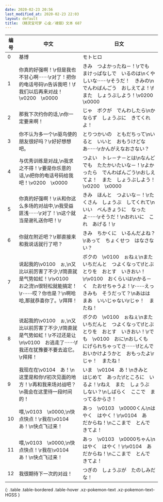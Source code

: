 ```yaml
---
date: 2020-02-23 20:56
last_modified_at: 2020-02-23 22:03
layout: default
title: 《精灵宝可梦 心金／魂银》文本 687
---
```

| 编号 | 中文 | 日文 |
| ---- | ---- | ---- |
| 0 | 基博 | モトヒロ |
| 1 | 你真的好强啊！\r但是我也不甘心啊⋯⋯\r对了！把你的电话号码\n告诉我吧！\f我们以后再来对战！\v0200　\x0000 | きみ　つよかったね－！\rでも　まけっぱなしで　いるのは\nくやしいな⋯⋯\rそうだ！　きみの\nでんわばんごう　おしえてよ！\fまた　しょうぶしよう！\v0200　\x0000 |
| 2 | 那我下次约你的话,\n你一定要来啊！ | じゃ　ボクが　でんわしたら\nかならず　しょうぶに　きてくれよ！ |
| 3 | 你不认为多一个\n驱鸟使的朋友很好吗？\r好好想想吧。 | とりつかいの　ともだちって\nいると　いいと　おもうけどなあ⋯⋯\rかんがえなおさない？ |
| 4 | 与优秀训练是对战,\n我求之不得！\r要是你乐意的话,\n把你的电话号码给我吧！\v0200　\x0000 | つよい　トレ－ナ－とは\nなんどでも　たたかいたいな－！\rよかったら　でんわばんごう\nおしえてよ！　また　しょうぶしよう！\v0200　\x0000 |
| 5 | 你真的好强啊！\r从和你这么多场的对战中,\n我受益匪浅⋯⋯\r对了！\n这个就当是谢礼送你吧！\r | きみ　ほんと　つよいな－！\rたくさん　しょうぶ　してくれて\nいい　べんきょうに　なったよ⋯⋯\rそうだ！\nおれいに　これ　あげる！\r |
| 6 | 你就在附近吧？\r那直接来和我说话就行了吧？ | きみ　ちかくに　いるんだよね？\rあって　ちょくせつ　はなさない？ |
| 7 | 说起我的\v0100　ぉ,\n又比以前厉害了不少,\f简直就是气势如虹！\r\v0100　お之流\n很轻松就能搞定！\r⋯⋯哎？你也是？\n啊哈哈,那就恭喜你了。\r拜拜！ | ボクの　\v0100　ぉねぇ\nまた　いちだんと　つよくなって\fとぶとりを　おとす　いきおい！\r\v0100　おくらいは\nかる－く　たおせちゃうよ！\r⋯⋯えっ　きみも　そうだって？\nあはは　まあ　いいじゃない\rじゃ！　またね！ |
| 8 | 说起我的\v0100　ぉ,\n又比以前厉害了不少,\f简直就是气势如虹！\r不过还是让\n\v0100　お逃走了⋯⋯\f我还在犹豫要不要去追它。\r拜拜！ | ボクの　\v0100　ぉねぇ\nまた　いちだんと　つよくなって\fとぶとりを　おとす　いきおい！\rでも　\v0100　おに\nおしくも　にげられちゃってさ⋯⋯\fとんで　おいかけようかと　おもったよ\rじゃ！　またね！ |
| 9 | 我现在在\v0104　あ！\n这里是和你\f初次见面的地方！\r再和我来场对战吧？\n我会在这里待一段时间的！ | いま　\v0104　あ！\nきみと　はじめて　あった\fところに　いるよ！\rねえ　また　しょうぶ　しない？\nしばらく　ここで　まってるからさ！ |
| 10 | 喂,\v0103　\x0000,\n快点快点！\r我在\v0104　あ！\n快点飞过来！ | あっ　\v0103　\x0000くん\nはやく　はやく！\r\v0104　あ　だからね！\nここまで　とんで　きてよ！ |
| 11 | 喂,\v0103　\x0000,\n快点快点！\r我在\v0104　あ！\n快点飞过来！ | あっ　\v0103　\x0000ちゃん\nはやく　はやく！\r\v0104　あ　だからね！\nここまで　とんで　きてよ！ |
| 12 | 我很期待下一次的对战！ | つぎの　しょうぶが　たのしみだな！ |
{: .table .table-bordered .table-hover .xz-pokemon-text .xz-pokemon-text-HGSS }